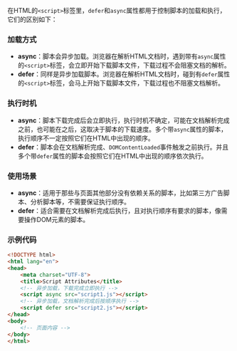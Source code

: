 在HTML的`<script>`标签里，`defer`和`async`属性都用于控制脚本的加载和执行，它们的区别如下：

### 加载方式
- **async**：脚本会异步加载。浏览器在解析HTML文档时，遇到带有`async`属性的`<script>`标签，会立即开始下载脚本文件，下载过程不会阻塞文档的解析。
- **defer**：同样是异步加载脚本。浏览器在解析HTML文档时，碰到有`defer`属性的`<script>`标签，会马上开始下载脚本文件，下载过程也不阻塞文档解析。

### 执行时机
- **async**：脚本下载完成后会立即执行，执行时机不确定，可能在文档解析完成之前，也可能在之后，这取决于脚本的下载速度。多个带`async`属性的脚本，执行顺序不一定按照它们在HTML中出现的顺序。
- **defer**：脚本会在文档解析完成、`DOMContentLoaded`事件触发之前执行。并且多个带`defer`属性的脚本会按照它们在HTML中出现的顺序依次执行。

### 使用场景
- **async**：适用于那些与页面其他部分没有依赖关系的脚本，比如第三方广告脚本、分析脚本等，不需要保证执行顺序。
- **defer**：适合需要在文档解析完成后执行，且对执行顺序有要求的脚本，像需要操作DOM元素的脚本。

### 示例代码
```html
<!DOCTYPE html>
<html lang="en">
<head>
    <meta charset="UTF-8">
    <title>Script Attributes</title>
    <!-- 异步加载，下载完成立即执行 -->
    <script async src="script1.js"></script>
    <!-- 异步加载，文档解析完成后按顺序执行 -->
    <script defer src="script2.js"></script>
</head>
<body>
    <!-- 页面内容 -->
</body>
</html>
``` 